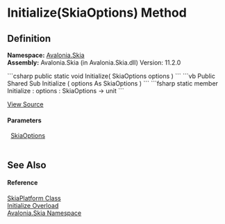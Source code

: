 # Initialize(SkiaOptions) Method




## Definition
**Namespace:** <a href="N_Avalonia_Skia">Avalonia.Skia</a>  
**Assembly:** Avalonia.Skia (in Avalonia.Skia.dll) Version: 11.2.0

<Tabs groupId="api-code-preview">
<TabItem value="csharp" label="C#">
```csharp
public static void Initialize(
	SkiaOptions options
)
```
</TabItem>
<TabItem value="vb" label="VB">
```vb
Public Shared Sub Initialize ( 
	options As SkiaOptions
)
```
</TabItem>
<TabItem value="fsharp" label="F#">
```fsharp
static member Initialize : 
        options : SkiaOptions -> unit 
```
</TabItem>
</Tabs>



<a href="https://github.com/AvaloniaUI/Avalonia/tree/master/src/Skia/Avalonia.Skia/SkiaPlatform.cs#L20" title="View the source code">View Source</a>



#### Parameters
<dl><dt>  <a href="T_Avalonia_SkiaOptions">SkiaOptions</a></dt><dd> </dd></dl>

## See Also


#### Reference
<a href="T_Avalonia_Skia_SkiaPlatform">SkiaPlatform Class</a>  
<a href="Overload_Avalonia_Skia_SkiaPlatform_Initialize">Initialize Overload</a>  
<a href="N_Avalonia_Skia">Avalonia.Skia Namespace</a>  

